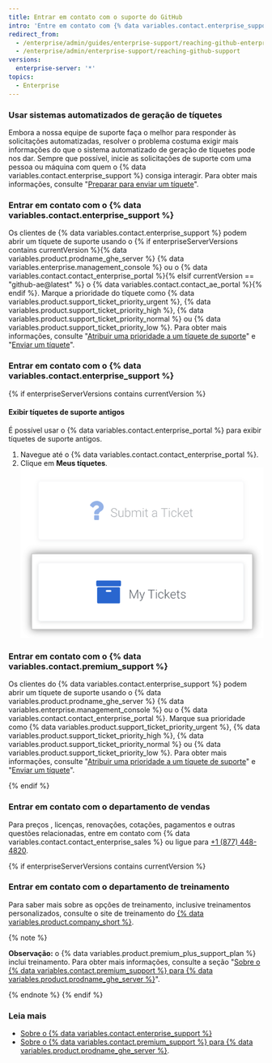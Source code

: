 ```yaml
---
title: Entrar em contato com o suporte do GitHub
intro: 'Entre em contato com {% data variables.contact.enterprise_support %} usando o {% if enterpriseServerVersions contains currentVersion %}{% data variables.product.prodname_ghe_server %} {% data variables.enterprise.management_console %} ou{% endif %} o portal de suporte.'
redirect_from:
  - /enterprise/admin/guides/enterprise-support/reaching-github-enterprise-support/
  - /enterprise/admin/enterprise-support/reaching-github-support
versions:
  enterprise-server: '*'
topics:
  - Enterprise
---
```


### Usar sistemas automatizados de geração de tíquetes

Embora a nossa equipe de suporte faça o melhor para responder às solicitações automatizadas, resolver o problema costuma exigir mais informações do que o sistema automatizado de geração de tíquetes pode nos dar. Sempre que possível, inicie as solicitações de suporte com uma pessoa ou máquina com quem o {% data variables.contact.enterprise_support %} consiga interagir. Para obter mais informações, consulte "[Preparar para enviar um tíquete](/enterprise/admin/guides/enterprise-support/preparing-to-submit-a-ticket)".

### Entrar em contato com o {% data variables.contact.enterprise_support %}

Os clientes de {% data variables.contact.enterprise_support %} podem abrir um tíquete de suporte usando o {% if enterpriseServerVersions contains currentVersion %}{% data variables.product.prodname_ghe_server %} {% data variables.enterprise.management_console %} ou o {% data variables.contact.contact_enterprise_portal %}{% elsif currentVersion == "github-ae@latest" %} o {% data variables.contact.contact_ae_portal %}{% endif %}. Marque a prioridade do tíquete como {% data variables.product.support_ticket_priority_urgent %}, {% data variables.product.support_ticket_priority_high %}, {% data variables.product.support_ticket_priority_normal %} ou {% data variables.product.support_ticket_priority_low %}. Para obter mais informações, consulte "[Atribuir uma prioridade a um tíquete de suporte](/enterprise/admin/guides/enterprise-support/about-github-enterprise-support#assigning-a-priority-to-a-support-ticket)" e "[Enviar um tíquete](/enterprise/admin/guides/enterprise-support/submitting-a-ticket)".

### Entrar em contato com o {% data variables.contact.enterprise_support %}

{% if enterpriseServerVersions contains currentVersion %}
#### Exibir tíquetes de suporte antigos

É possível usar o {% data variables.contact.enterprise_portal %} para exibir tíquetes de suporte antigos.

1. Navegue até o {% data variables.contact.contact_enterprise_portal %}.
2. Clique em **Meus tíquetes**. ![Ver tíquetes enviados anteriormente](/assets/images/enterprise/support/view-past-tickets.png)

### Entrar em contato com o {% data variables.contact.premium_support %}

Os clientes do {% data variables.contact.enterprise_support %} podem abrir um tíquete de suporte usando o {% data variables.product.prodname_ghe_server %} {% data variables.enterprise.management_console %} ou o {% data variables.contact.contact_enterprise_portal %}. Marque sua prioridade como {% data variables.product.support_ticket_priority_urgent %}, {% data variables.product.support_ticket_priority_high %}, {% data variables.product.support_ticket_priority_normal %} ou {% data variables.product.support_ticket_priority_low %}. Para obter mais informações, consulte "[Atribuir uma prioridade a um tíquete de suporte](/enterprise/admin/guides/enterprise-support/about-github-premium-support-for-github-enterprise-server#assigning-a-priority-to-a-support-ticket)" e "[Enviar um tíquete](/enterprise/admin/guides/enterprise-support/submitting-a-ticket)".

{% endif %}
### Entrar em contato com o departamento de vendas

Para preços , licenças, renovações, cotações, pagamentos e outras questões relacionadas, entre em contato com {% data variables.contact.contact_enterprise_sales %} ou ligue para [+1 (877) 448-4820](tel:+1-877-448-4820).

{% if enterpriseServerVersions contains currentVersion %}
### Entrar em contato com o departamento de treinamento

Para saber mais sobre as opções de treinamento, inclusive treinamentos personalizados, consulte o site de treinamento do [{% data variables.product.company_short %}](https://services.github.com/).

{% note %}

**Observação:** o {% data variables.product.premium_plus_support_plan %} inclui treinamento. Para obter mais informações, consulte a seção "[Sobre o {% data variables.contact.premium_support %} para {% data variables.product.prodname_ghe_server %}](/enterprise/admin/guides/enterprise-support/about-github-premium-support-for-github-enterprise-server)".

{% endnote %}
{% endif %}

### Leia mais

- [Sobre o {% data variables.contact.enterprise_support %}](/enterprise/admin/guides/enterprise-support/about-github-enterprise-support)
- [Sobre o {% data variables.contact.premium_support %} para {% data variables.product.prodname_ghe_server %}](/enterprise/admin/guides/enterprise-support/about-github-premium-support-for-github-enterprise-server).
